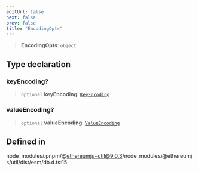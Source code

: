 ```yaml
---
editUrl: false
next: false
prev: false
title: "EncodingOpts"
---
```


> **EncodingOpts**: `object`

## Type declaration

### keyEncoding?

> `optional` **keyEncoding**: [`KeyEncoding`](/reference/tevm/utils/enumerations/keyencoding/)

### valueEncoding?

> `optional` **valueEncoding**: [`ValueEncoding`](/reference/tevm/utils/enumerations/valueencoding/)

## Defined in

node\_modules/.pnpm/@ethereumjs+util@9.0.3/node\_modules/@ethereumjs/util/dist/esm/db.d.ts:15
